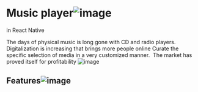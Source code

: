 # Music player![image](https://user-images.githubusercontent.com/74507336/219649547-046686f2-c08d-4f8a-b093-899a9cff77e8.png)
 in React Native

The days of physical music is long gone with CD and radio players.
Digitalization is increasing that brings more people online
Curate the specific selection of media in a very customized manner. 
The market has proved itself for profitability 
![image](https://user-images.githubusercontent.com/74507336/219649497-03ee7846-b963-4e0a-b4aa-582a508d7add.png)


## Features![image](https://user-images.githubusercontent.com/74507336/219649398-a8c0931b-4f0f-4a27-a796-ea22177b1b53.png)
